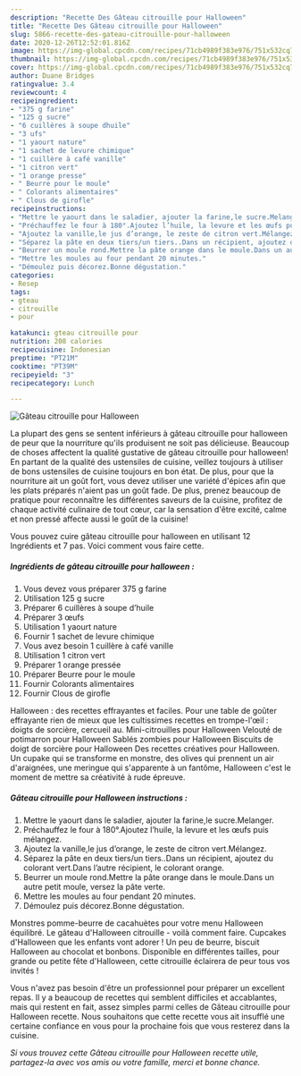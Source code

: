```yaml
---
description: "Recette Des Gâteau citrouille pour Halloween"
title: "Recette Des Gâteau citrouille pour Halloween"
slug: 5866-recette-des-gateau-citrouille-pour-halloween
date: 2020-12-26T12:52:01.816Z
image: https://img-global.cpcdn.com/recipes/71cb4989f383e976/751x532cq70/gateau-citrouille-pour-halloween-photo-principale-de-la-recette.jpg
thumbnail: https://img-global.cpcdn.com/recipes/71cb4989f383e976/751x532cq70/gateau-citrouille-pour-halloween-photo-principale-de-la-recette.jpg
cover: https://img-global.cpcdn.com/recipes/71cb4989f383e976/751x532cq70/gateau-citrouille-pour-halloween-photo-principale-de-la-recette.jpg
author: Duane Bridges
ratingvalue: 3.4
reviewcount: 4
recipeingredient:
- "375 g farine"
- "125 g sucre"
- "6 cuillères à soupe dhuile"
- "3 ufs"
- "1 yaourt nature"
- "1 sachet de levure chimique"
- "1 cuillère à café vanille"
- "1 citron vert"
- "1 orange presse"
- " Beurre pour le moule"
- " Colorants alimentaires"
- " Clous de girofle"
recipeinstructions:
- "Mettre le yaourt dans le saladier, ajouter la farine,le sucre.Melanger."
- "Préchauffez le four à 180°.Ajoutez l’huile, la levure et les œufs puis mélangez."
- "Ajoutez la vanille,le jus d’orange, le zeste de citron vert.Mélangez."
- "Séparez la pâte en deux tiers/un tiers..Dans un récipient, ajoutez du colorant vert.Dans l’autre récipient, le colorant orange."
- "Beurrer un moule rond.Mettre la pâte orange dans le moule.Dans un autre petit moule, versez la pâte verte."
- "Mettre les moules au four pendant 20 minutes."
- "Démoulez puis décorez.Bonne dégustation."
categories:
- Resep
tags:
- gteau
- citrouille
- pour

katakunci: gteau citrouille pour 
nutrition: 208 calories
recipecuisine: Indonesian
preptime: "PT21M"
cooktime: "PT39M"
recipeyield: "3"
recipecategory: Lunch

---
```



![Gâteau citrouille pour Halloween](https://img-global.cpcdn.com/recipes/71cb4989f383e976/751x532cq70/gateau-citrouille-pour-halloween-photo-principale-de-la-recette.jpg)

La plupart des gens se sentent inférieurs à gâteau citrouille pour halloween de peur que la nourriture qu'ils produisent ne soit pas délicieuse. Beaucoup de choses affectent la qualité gustative de gâteau citrouille pour halloween! En partant de la qualité des ustensiles de cuisine, veillez toujours à utiliser de bons ustensiles de cuisine toujours en bon état. De plus, pour que la nourriture ait un goût fort, vous devez utiliser une variété d'épices afin que les plats préparés n'aient pas un goût fade. De plus, prenez beaucoup de pratique pour reconnaître les différentes saveurs de la cuisine, profitez de chaque activité culinaire de tout cœur, car la sensation d'être excité, calme et non pressé affecte aussi le goût de la cuisine!

<!--inarticleads1-->

Vous pouvez cuire gâteau citrouille pour halloween en utilisant 12 Ingrédients et 7 pas. Voici comment vous faire cette.

##### Ingrédients de gâteau citrouille pour halloween :

1. Vous devez vous préparer 375 g farine
1. Utilisation 125 g sucre
1. Préparer 6 cuillères à soupe d’huile
1. Préparer 3 œufs
1. Utilisation 1 yaourt nature
1. Fournir 1 sachet de levure chimique
1. Vous avez besoin 1 cuillère à café vanille
1. Utilisation 1 citron vert
1. Préparer 1 orange pressée
1. Préparer  Beurre pour le moule
1. Fournir  Colorants alimentaires
1. Fournir  Clous de girofle


Halloween : des recettes effrayantes et faciles. Pour une table de goûter effrayante rien de mieux que les cultissimes recettes en trompe-l&#39;œil : doigts de sorcière, cercueil au. Mini-citrouilles pour Halloween Velouté de potimarron pour Halloween Sablés zombies pour Halloween Biscuits de doigt de sorcière pour Halloween Des recettes créatives pour Halloween. Un cupake qui se transforme en monstre, des olives qui prennent un air d&#39;araignées, une meringue qui s&#39;apparente à un fantôme, Halloween c&#39;est le moment de mettre sa créativité à rude épreuve. 

<!--inarticleads2-->

##### Gâteau citrouille pour Halloween instructions :

1. Mettre le yaourt dans le saladier, ajouter la farine,le sucre.Melanger.
1. Préchauffez le four à 180°.Ajoutez l’huile, la levure et les œufs puis mélangez.
1. Ajoutez la vanille,le jus d’orange, le zeste de citron vert.Mélangez.
1. Séparez la pâte en deux tiers/un tiers..Dans un récipient, ajoutez du colorant vert.Dans l’autre récipient, le colorant orange.
1. Beurrer un moule rond.Mettre la pâte orange dans le moule.Dans un autre petit moule, versez la pâte verte.
1. Mettre les moules au four pendant 20 minutes.
1. Démoulez puis décorez.Bonne dégustation.


Monstres pomme-beurre de cacahuètes pour votre menu Halloween équilibré. Le gâteau d&#39;Halloween citrouille - voilà comment faire. Cupcakes d&#39;Halloween que les enfants vont adorer ! Un peu de beurre, biscuit Halloween au chocolat et bonbons. Disponible en différentes tailles, pour grande ou petite fête d&#39;Halloween, cette citrouille éclairera de peur tous vos invités ! 

<!--inarticleads1-->

<p>
Vous n'avez pas besoin d'être un professionnel pour préparer un excellent repas. Il y a beaucoup de recettes qui semblent difficiles et accablantes, mais qui restent en fait, assez simples parmi celles de Gâteau citrouille pour Halloween recette. Nous souhaitons que cette recette vous ait insufflé une certaine confiance en vous pour la prochaine fois que vous resterez dans la cuisine.
</p>

<p>
<i>Si vous trouvez cette Gâteau citrouille pour Halloween recette utile, partagez-la avec vos amis ou votre famille, merci et bonne chance.</i>
</p>
